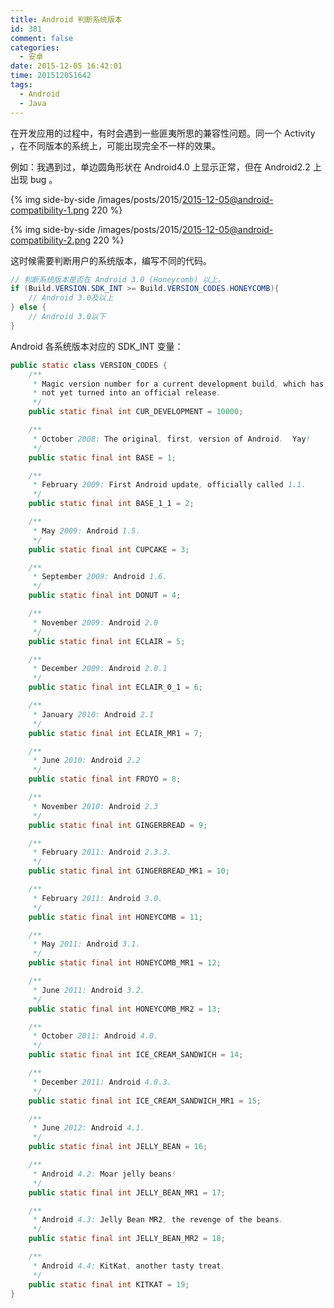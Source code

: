 ```yaml
---
title: Android 判断系统版本
id: 381
comment: false
categories:
  - 安卓
date: 2015-12-05 16:42:01
time: 201512051642
tags:
  - Android
  - Java
---
```


在开发应用的过程中，有时会遇到一些匪夷所思的兼容性问题。同一个 Activity ，在不同版本的系统上，可能出现完全不一样的效果。

例如：我遇到过，单边圆角形状在 Android4.0 上显示正常，但在 Android2.2 上出现 bug 。
<!--more-->

{% img side-by-side /images/posts/2015/2015-12-05@android-compatibility-1.png 220 %}

{% img side-by-side /images/posts/2015/2015-12-05@android-compatibility-2.png 220 %}

这时候需要判断用户的系统版本，编写不同的代码。

``` java
// 判断系统版本是否在 Android 3.0 (Honeycomb) 以上。
if (Build.VERSION.SDK_INT >= Build.VERSION_CODES.HONEYCOMB){
	// Android 3.0及以上
} else {
	// Android 3.0以下
}
```

Android 各系统版本对应的 SDK_INT 变量：

``` java
public static class VERSION_CODES {
	/**
	 * Magic version number for a current development build, which has
	 * not yet turned into an official release.
	 */
	public static final int CUR_DEVELOPMENT = 10000;

	/**
	 * October 2008: The original, first, version of Android.  Yay!
	 */
	public static final int BASE = 1;

	/**
	 * February 2009: First Android update, officially called 1.1.
	 */
	public static final int BASE_1_1 = 2;

	/**
	 * May 2009: Android 1.5.
	 */
	public static final int CUPCAKE = 3;

	/**
	 * September 2009: Android 1.6.
	 */
	public static final int DONUT = 4;

	/**
	 * November 2009: Android 2.0
	 */
	public static final int ECLAIR = 5;

	/**
	 * December 2009: Android 2.0.1
	 */
	public static final int ECLAIR_0_1 = 6;

	/**
	 * January 2010: Android 2.1
	 */
	public static final int ECLAIR_MR1 = 7;

	/**
	 * June 2010: Android 2.2
	 */
	public static final int FROYO = 8;

	/**
	 * November 2010: Android 2.3
	 */
	public static final int GINGERBREAD = 9;

	/**
	 * February 2011: Android 2.3.3.
	 */
	public static final int GINGERBREAD_MR1 = 10;

	/**
	 * February 2011: Android 3.0.
	 */
	public static final int HONEYCOMB = 11;

	/**
	 * May 2011: Android 3.1.
	 */
	public static final int HONEYCOMB_MR1 = 12;

	/**
	 * June 2011: Android 3.2.
	 */
	public static final int HONEYCOMB_MR2 = 13;

	/**
	 * October 2011: Android 4.0.
	 */
	public static final int ICE_CREAM_SANDWICH = 14;

	/**
	 * December 2011: Android 4.0.3.
	 */
	public static final int ICE_CREAM_SANDWICH_MR1 = 15;

	/**
	 * June 2012: Android 4.1.
	 */
	public static final int JELLY_BEAN = 16;

	/**
	 * Android 4.2: Moar jelly beans!
	 */
	public static final int JELLY_BEAN_MR1 = 17;

	/**
	 * Android 4.3: Jelly Bean MR2, the revenge of the beans.
	 */
	public static final int JELLY_BEAN_MR2 = 18;

	/**
	 * Android 4.4: KitKat, another tasty treat.
	 */
	public static final int KITKAT = 19;
}
```